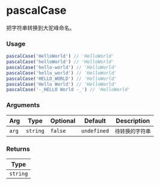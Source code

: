 # pascalCase
      
把字符串转换到大驼峰命名。

### Usage

```ts
pascalCase('HelloWorld') // 'HelloWorld'
pascalCase('helloWorld') // 'HelloWorld'
pascalCase('hello-world') // 'HelloWorld'
pascalCase('hello_world') // 'HelloWorld'
pascalCase('HELLO_WORLD') // 'HelloWorld'
pascalCase('Hello World') // 'HelloWorld'
pascalCase('-_HELLO World -_') // 'HelloWorld'
```

      
### Arguments
      
| Arg | Type | Optional | Default | Description |
| --- | --- | --- | --- | --- |
| `arg` | `string` | `false` | `undefined` | `待转换的字符串` |
      
### Returns

| Type |
| ---  |
| `string`  |